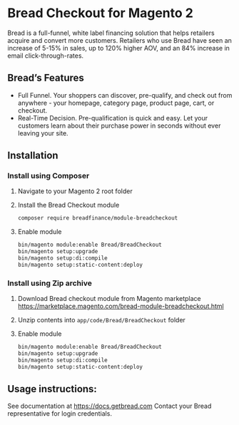 Bread Checkout for Magento 2
============================

Bread is a full-funnel, white label financing solution that helps retailers acquire 
and convert more customers. Retailers who use Bread have seen an increase of 5-15% in sales, 
up to 120% higher AOV, and an 84% increase in email click-through-rates.

Bread’s Features
----------------

* Full Funnel. Your shoppers can discover, pre-qualify, and check out from anywhere - your homepage, 
category page, product page, cart, or checkout. 
* Real-Time Decision. Pre-qualification is quick and easy. Let your customers learn 
about their purchase power in seconds without ever leaving your site.

Installation
------------

### Install using Composer

1. Navigate to your Magento 2 root folder

2. Install the Bread Checkout module

    ```bash
    composer require breadfinance/module-breadcheckout
    ```
3. Enable module
    ```bash
    bin/magento module:enable Bread/BreadCheckout
    bin/magento setup:upgrade
    bin/magento setup:di:compile
    bin/magento setup:static-content:deploy
    ```

### Install using Zip archive

1. Download Bread checkout module from Magento marketplace
   https://marketplace.magento.com/bread-module-breadcheckout.html

2. Unzip contents into `app/code/Bread/BreadCheckout` folder

3. Enable module
    ```bash
    bin/magento module:enable Bread/BreadCheckout
    bin/magento setup:upgrade
    bin/magento setup:di:compile
    bin/magento setup:static-content:deploy
    ```


## Usage instructions:

See documentation at https://docs.getbread.com
Contact your Bread representative for login credentials.
